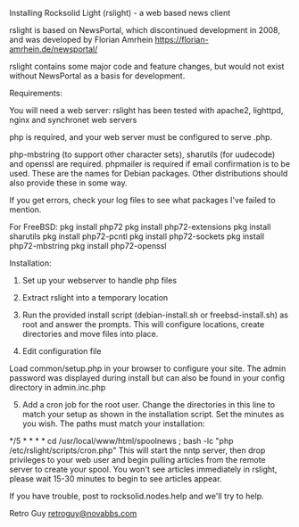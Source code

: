 Installing Rocksolid Light (rslight) - a web based news client

rslight is based on NewsPortal, which discontinued development in 2008, and was 
developed by Florian Amrhein https://florian-amrhein.de/newsportal/

rslight contains some major code and feature changes, but would not exist 
without NewsPortal as a basis for development.

Requirements:

You will need a web server: rslight has been tested with apache2, lighttpd, nginx
and synchronet web servers

php is required, and your web server must be configured to serve .php. 

php-mbstring (to support other character sets), sharutils (for uudecode) and 
openssl are required. 
phpmailer is required if email confirmation is to be used.
These are the names for Debian packages. Other distributions should 
also provide these in some way.

If you get errors, check your log files to see what packages I've failed to mention.

For FreeBSD:
pkg install php72
pkg install php72-extensions
pkg install sharutils
pkg install php72-pcntl
pkg install php72-sockets
pkg install php72-mbstring
pkg install php72-openssl

Installation: 

1. Set up your webserver to handle php files

2. Extract rslight into a temporary location

3. Run the provided install script (debian-install.sh or freebsd-install.sh) as root
and answer the prompts. This will configure locations, create directories and move files
into place.

4. Edit configuration file

Load common/setup.php in your browser to configure your site. The admin password
was displayed during install but can also be found in your config directory in
admin.inc.php

5. Add a cron job for the root user. Change the directories in this line to match your setup
as shown in the installation script. Set the minutes as you wish. The paths must match your
installation:

*/5 * * * * cd /usr/local/www/html/spoolnews ; bash -lc "php /etc/rslight/scripts/cron.php"
This will start the nntp server, then drop privileges to your web user and begin pulling
articles from the remote server to create your spool. You won't see articles immediately
in rslight, please wait 15-30 minutes to begin to see articles appear.

If you have trouble, post to rocksolid.nodes.help and we'll try to help.

Retro Guy
retroguy@novabbs.com
